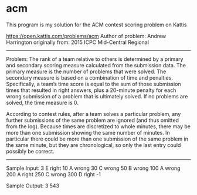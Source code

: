 # acm

This program is my solution for the ACM contest scoring problem on Kattis


https://open.kattis.com/problems/acm
Author of problem: Andrew Harrington
originally from: 2015 ICPC Mid-Central Regional

----------------------------------------------------

Problem: 
The rank of a team relative to others is determined by a primary and secondary scoring measure calculated from the submission data. The primary measure is the number of problems that were solved. The secondary measure is based on a combination of time and penalties. Specifically, a team’s time score is equal to the sum of those submission times that resulted in right answers, plus a 20-minute penalty for each wrong submission of a problem that is ultimately solved. If no problems are solved, the time measure is 0.

According to contest rules, after a team solves a particular problem, any further submissions of the same problem are ignored (and thus omitted from the log). Because times are discretized to whole minutes, there may be more than one submission showing the same number of minutes. In particular there could be more than one submission of the same problem in the same minute, but they are chronological, so only the last entry could possibly be correct.

---------------------------------------------------

Sample Input:
3 E right
10 A wrong
30 C wrong
50 B wrong
100 A wrong
200 A right
250 C wrong
300 D right
-1

Sample Output:
3 543